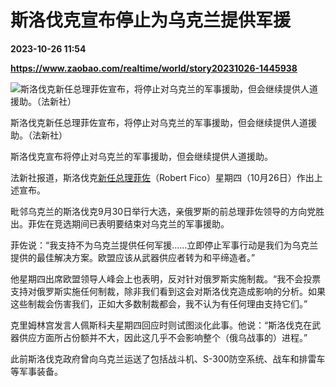 # 斯洛伐克宣布停止为乌克兰提供军援

**2023-10-26 11:54**

**https://www.zaobao.com/realtime/world/story20231026-1445938**

![斯洛伐克新任总理菲佐宣布，将停止对乌克兰的军事援助，但会继续提供人道援助。（法新社）](https://static.zaobao.com/s3fs-public/styles/article_large_full/public/articles/2023/10/27/SLOVAKIA-POLITICS-VOTE-TVDEBATE-194810.jpg?itok=Yylu8qu4 "斯洛伐克新任总理菲佐宣布，将停止对乌克兰的军事援助，但会继续提供人道援助。（法新社）")

斯洛伐克新任总理菲佐宣布，将停止对乌克兰的军事援助，但会继续提供人道援助。（法新社）

斯洛伐克宣布将停止对乌克兰的军事援助，但会继续提供人道援助。

法新社报道，斯洛伐克[新任总理菲佐](https://www.zaobao.com/realtime/world/story20231001-1438447)（Robert Fico）星期四（10月26日）作出上述宣布。

毗邻乌克兰的斯洛伐克9月30日举行大选，亲俄罗斯的前总理菲佐领导的方向党胜出。菲佐在竞选期间已表明要结束对乌克兰的军事援助。

菲佐说：“我支持不为乌克兰提供任何军援……立即停止军事行动是我们为乌克兰提供的最佳解决方案。欧盟应该从武器供应者转为和平缔造者。”

他星期四出席欧盟领导人峰会上也表明，反对针对俄罗斯实施制裁。“我不会投票支持对俄罗斯实施任何制裁，除非我们看到这会对斯洛伐克造成影响的分析。如果这些制裁会伤害我们，正如大多数制裁都会，我不认为有任何理由支持它们。”

克里姆林宫发言人佩斯科夫星期四回应时则试图淡化此事。他说：“斯洛伐克在武器供应方面所占份额并不大，因此这几乎不会影响整个（俄乌战事的）进程。”

此前斯洛伐克政府曾向乌克兰运送了包括战斗机、S-300防空系统、战车和排雷车等军事装备。